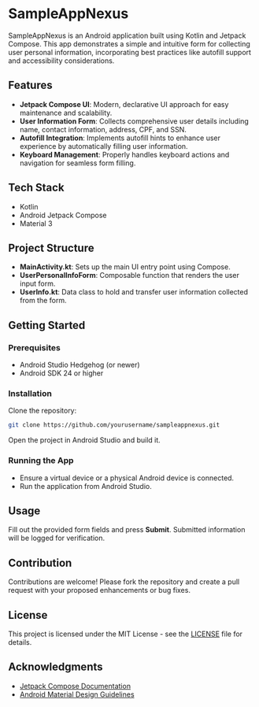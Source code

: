 
# SampleAppNexus

SampleAppNexus is an Android application built using Kotlin and Jetpack Compose. This app demonstrates a simple and intuitive form for collecting user personal information, incorporating best practices like autofill support and accessibility considerations.

## Features

- **Jetpack Compose UI**: Modern, declarative UI approach for easy maintenance and scalability.
- **User Information Form**: Collects comprehensive user details including name, contact information, address, CPF, and SSN.
- **Autofill Integration**: Implements autofill hints to enhance user experience by automatically filling user information.
- **Keyboard Management**: Properly handles keyboard actions and navigation for seamless form filling.

## Tech Stack

- Kotlin
- Android Jetpack Compose
- Material 3

## Project Structure

- **MainActivity.kt**: Sets up the main UI entry point using Compose.
- **UserPersonalInfoForm**: Composable function that renders the user input form.
- **UserInfo.kt**: Data class to hold and transfer user information collected from the form.

## Getting Started

### Prerequisites

- Android Studio Hedgehog (or newer)
- Android SDK 24 or higher

### Installation

Clone the repository:
```bash
git clone https://github.com/yourusername/sampleappnexus.git
```

Open the project in Android Studio and build it.

### Running the App

- Ensure a virtual device or a physical Android device is connected.
- Run the application from Android Studio.

## Usage

Fill out the provided form fields and press **Submit**. Submitted information will be logged for verification.

## Contribution

Contributions are welcome! Please fork the repository and create a pull request with your proposed enhancements or bug fixes.

## License

This project is licensed under the MIT License - see the [LICENSE](LICENSE) file for details.

## Acknowledgments

- [Jetpack Compose Documentation](https://developer.android.com/jetpack/compose)
- [Android Material Design Guidelines](https://m3.material.io/)
